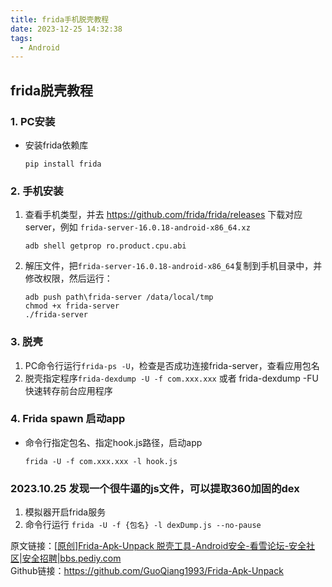 ```yaml
---
title: frida手机脱壳教程
date: 2023-12-25 14:32:38
tags:
  - Android
---
```


## frida脱壳教程

### 1. PC安装
- 安装frida依赖库
   ```
   pip install frida
   ```

### 2. 手机安装
1. 查看手机类型，并去 https://github.com/frida/frida/releases 下载对应server，例如 `frida-server-16.0.18-android-x86_64.xz`
   ```
   adb shell getprop ro.product.cpu.abi
   ```
2. 解压文件，把`frida-server-16.0.18-android-x86_64`复制到手机目录中，并修改权限，然后运行：
   ```
   adb push path\frida-server /data/local/tmp
   chmod +x frida-server
   ./frida-server
   ```

### 3. 脱壳
1. PC命令行运行`frida-ps -U`，检查是否成功连接frida-server，查看应用包名
2. 脱壳指定程序`frida-dexdump -U -f com.xxx.xxx` 或者 frida-dexdump -FU 快速转存前台应用程序

### 4. Frida spawn 启动app
- 命令行指定包名、指定hook.js路径，启动app
    ```
    frida -U -f com.xxx.xxx -l hook.js
    ```

### 2023.10.25 发现一个很牛逼的js文件，可以提取360加固的dex
1. 模拟器开启frida服务
2. 命令行运行 `frida -U -f {包名} -l dexDump.js --no-pause`

原文链接：[[原创]Frida-Apk-Unpack 脱壳工具-Android安全-看雪论坛-安全社区|安全招聘|bbs.pediy.com](https://bbs.kanxue.com/thread-251924.htm) <br>
Github链接：https://github.com/GuoQiang1993/Frida-Apk-Unpack